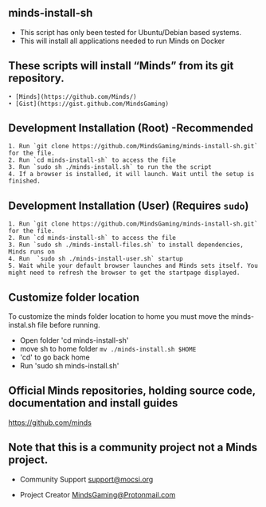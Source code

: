 ## minds-install-sh
- This script has only been tested for Ubuntu/Debian based systems.
- This will install all applications needed to run Minds on Docker

## These scripts will install “Minds” from its git repository.

    • [Minds](https://github.com/Minds/)  
    • [Gist](https://gist.github.com/MindsGaming) 

## Development Installation (Root) -Recommended

    1. Run `git clone https://github.com/MindsGaming/minds-install-sh.git` for the file. 
    2. Run `cd minds-install-sh` to access the file 
    3. Run `sudo sh ./minds-install.sh` to run the the script 
    4. If a browser is installed, it will launch. Wait until the setup is finished.

## Development Installation (User) (Requires `sudo`)

    1. Run `git clone https://github.com/MindsGaming/minds-install-sh.git` for the file. 
    2. Run `cd minds-install-sh` to access the file 
    3. Run `sudo sh ./minds-install-files.sh` to install dependencies, Minds runs on 
    4. Run  `sudo sh ./minds-install-user.sh` startup
    5. Wait while your default browser launches and Minds sets itself. You might need to refresh the browser to get the startpage displayed.
          
  ## Customize folder location 
  
To customize the minds folder location to home you must move the minds-instal.sh file before running.

- Open folder 'cd minds-install-sh'
- move sh to home folder `mv ./minds-install.sh $HOME`
- 'cd' to go back home
- Run 'sudo sh minds-install.sh'

## Official Minds repositories, holding source code, documentation and install guides

https://github.com/minds


## Note that this is a community project not a Minds project.

- Community Support
support@mocsi.org

- Project Creator 
MindsGaming@Protonmail.com


